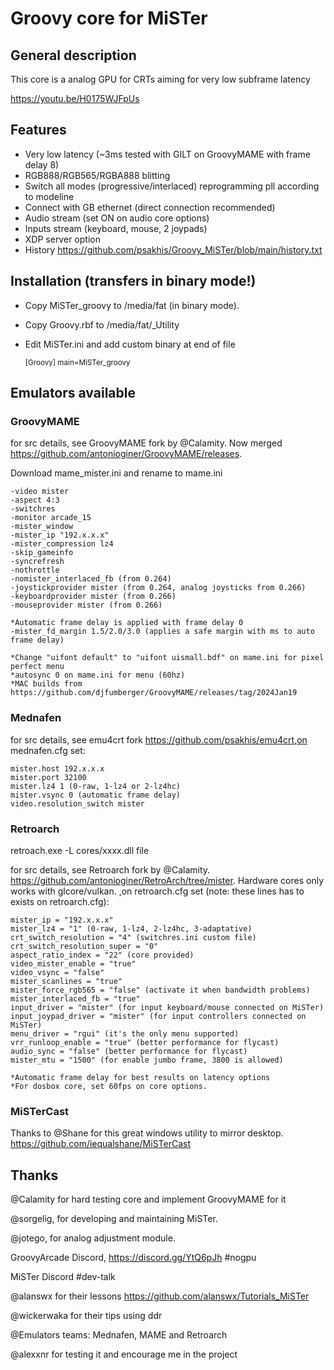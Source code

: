# Groovy core for MiSTer

## General description
This core is a analog GPU for CRTs aiming for very low subframe latency

https://youtu.be/H0175WJFpUs

## Features 
- Very low latency (~3ms tested with GILT on GroovyMAME with frame delay 8)
- RGB888/RGB565/RGBA888 blitting
- Switch all modes (progressive/interlaced) reprogramming pll according to modeline
- Connect with GB ethernet (direct connection recommended)
- Audio stream (set ON on audio core options)
- Inputs stream (keyboard, mouse, 2 joypads)
- XDP server option
- History https://github.com/psakhis/Groovy_MiSTer/blob/main/history.txt

## Installation (transfers in binary mode!)
- Copy MiSTer_groovy to /media/fat (in binary mode).
- Copy Groovy.rbf to /media/fat/_Utility
- Edit MiSTer.ini and add custom binary at end of file
  
  <sub>
  [Groovy]  
  main=MiSTer_groovy
  </sub>
## Emulators available
### GroovyMAME 
 for src details, see GroovyMAME fork by @Calamity. Now merged https://github.com/antonioginer/GroovyMAME/releases.
 
 Download mame_mister.ini and rename to mame.ini
 
    -video mister 
    -aspect 4:3 
    -switchres 
    -monitor arcade_15 
    -mister_window 
    -mister_ip "192.x.x.x" 
    -mister_compression lz4
    -skip_gameinfo 
    -syncrefresh 
    -nothrottle
    -nomister_interlaced_fb (from 0.264) 
    -joystickprovider mister (from 0.264, analog joysticks from 0.266)
    -keyboardprovider mister (from 0.266)
    -mouseprovider mister (from 0.266)
        
    *Automatic frame delay is applied with frame delay 0
    -mister_fd_margin 1.5/2.0/3.0 (applies a safe margin with ms to auto frame delay)

    *Change "uifont default" to "uifont uismall.bdf" on mame.ini for pixel perfect menu
    *autosync 0 on mame.ini for menu (60hz)
    *MAC builds from https://github.com/djfumberger/GroovyMAME/releases/tag/2024Jan19
    
### Mednafen 
  for src details, see emu4crt fork https://github.com/psakhis/emu4crt,on mednafen.cfg set:
  
    mister.host 192.x.x.x
    mister.port 32100
    mister.lz4 1 (0-raw, 1-lz4 or 2-lz4hc)
    mister.vsync 0 (automatic frame delay)
    video.resolution_switch mister
  
### Retroarch 
retroach.exe -L cores/xxxx.dll file

for src details, see Retroarch fork by @Calamity. https://github.com/antonioginer/RetroArch/tree/mister. Hardware cores only works with glcore/vulkan.
 ,on retroarch.cfg set (note: these lines has to exists on retroarch.cfg):
  
    mister_ip = "192.x.x.x"
    mister_lz4 = "1" (0-raw, 1-lz4, 2-lz4hc, 3-adaptative)
    crt_switch_resolution = "4" (switchres.ini custom file)
    crt_switch_resolution_super = "0"
    aspect_ratio_index = "22" (core provided)
    video_mister_enable = "true"
    video_vsync = "false"
    mister_scanlines = "true" 
    mister_force_rgb565 = "false" (activate it when bandwidth problems)
    mister_interlaced_fb = "true"
    input_driver = "mister" (for input keyboard/mouse connected on MiSTer)
    input_joypad_driver = "mister" (for input controllers connected on MiSTer)
    menu_driver = "rgui" (it's the only menu supported)
    vrr_runloop_enable = "true" (better performance for flycast)
    audio_sync = "false" (better performance for flycast)
    mister_mtu = "1500" (for enable jumbo frame, 3800 is allowed)

    *Automatic frame delay for best results on latency options
    *For dosbox core, set 60fps on core options.
    
### MiSTerCast 
Thanks to @Shane for this great windows utility to mirror desktop. https://github.com/iequalshane/MiSTerCast

## Thanks
@Calamity for hard testing core and implement GroovyMAME for it

@sorgelig, for developing and maintaining MiSTer.

@jotego, for analog adjustment module.

GroovyArcade Discord, https://discord.gg/YtQ6pJh #nogpu

MiSTer Discord #dev-talk

@alanswx for their lessons https://github.com/alanswx/Tutorials_MiSTer

@wickerwaka for their tips using ddr

@Emulators teams: Mednafen, MAME and Retroarch

@alexxnr for testing it and encourage me in the project

